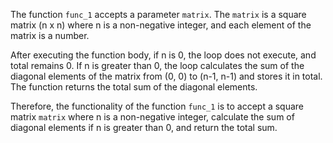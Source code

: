 The function `func_1` accepts a parameter `matrix`. The `matrix` is a square matrix (n x n) where n is a non-negative integer, and each element of the matrix is a number. 

After executing the function body, if n is 0, the loop does not execute, and total remains 0. If n is greater than 0, the loop calculates the sum of the diagonal elements of the matrix from (0, 0) to (n-1, n-1) and stores it in total. The function returns the total sum of the diagonal elements. 

Therefore, the functionality of the function `func_1` is to accept a square matrix `matrix` where n is a non-negative integer, calculate the sum of diagonal elements if n is greater than 0, and return the total sum.